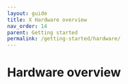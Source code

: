 ```yaml
---
layout: guide
title: X Hardware overview
nav_order: 14
parent: Getting started
permalink: /getting-started/hardware/
---
```


# Hardware overview